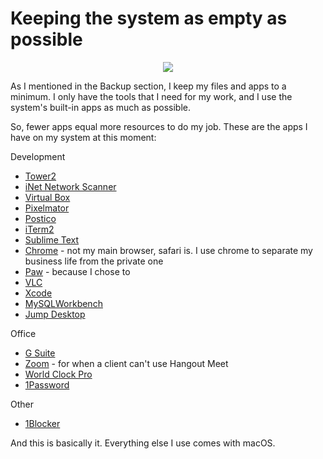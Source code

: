 # Keeping the system as empty as possible

<div align="center">
	<img src="https://raw.githubusercontent.com/davidgatti/my-development-setup/master/03_empty_system/images/empty_desctop.png">
</div>

As I mentioned in the Backup section, I keep my files and apps to a minimum. I only have the tools that I need for my work, and I use the system's built-in apps as much as possible.

So, fewer apps equal more resources to do my job. These are the apps I have on my system at this moment:

Development
- <a href="https://www.git-tower.com/mac/" target="_blank">Tower2</a>
- <a href="http://appstore.com/mac/inet" target="_blank">iNet Network Scanner</a>
- <a href="https://www.virtualbox.org/wiki/VirtualBox" target="_blank">Virtual Box</a>
- <a href="https://itunes.apple.com/us/app/pixelmator/id407963104?mt=12" target="_blank">Pixelmator</a>
- <a href="https://itunes.apple.com/us/app/postico/id1031280567?ls=1&mt=12" target="_blank">Postico</a>
- <a href="https://www.iterm2.com" target="_blank">iTerm2</a>
- <a href="https://www.sublimetext.com" target="_blank">Sublime Text</a>
- <a href="https://www.google.com/chrome/index.html" target="_blank">Chrome</a> - not my main browser, safari is. I use chrome to separate my business life from the private one
- <a href="https://paw.cloud" target="_blank">Paw</a> - because I chose to
- <a href="http://www.videolan.org/vlc/index.html" target="_blank">VLC</a>
- <a href="https://itunes.apple.com/us/app/xcode/id497799835?mt=12" target="_blank">Xcode</a>
- <a href="https://www.mysql.com/products/workbench/" target="_blank">MySQLWorkbench</a>
- <a href="https://itunes.apple.com/us/app/jump-desktop-rdp-vnc-fluid/id524141863?mt=12" target="_blank">Jump Desktop</a>

Office
- <a href="https://gsuite.google.com" target="_blank">G Suite</a>
- <a href="https://zoom.us" target="_blank">Zoom</a> - for when a client can't use Hangout Meet
- <a href="https://itunes.apple.com/us/app/world-clock-pro/id393335869?mt=8" target="_blank">World Clock Pro</a>
- <a href="https://1password.com" target="_blank">1Password</a>

Other
- <a href="https://1blocker.com" target="_blank">1Blocker</a>

And this is basically it. Everything else I use comes with macOS.

